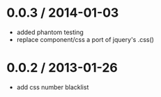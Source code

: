 
0.0.3 / 2014-01-03
==================

 * added phantom testing
 * replace component/css a port of jquery's .css()

0.0.2 / 2013-01-26
==================

  * add css number blacklist
